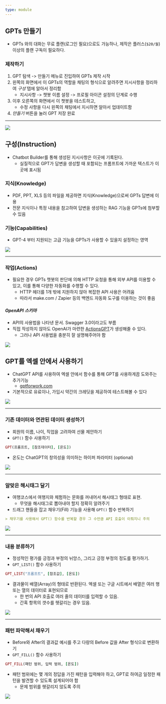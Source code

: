 ```yaml
---
type: module
---
```

## GPTs 만들기

- GPTs 와의 대화는 무료 플랜(로그인 필요)으로도 가능하나, 제작은 플러스(`$20/월`) 이상의 플랜 구독이 필요하다.

### 제작하기

1. GPT 탐색 -> 만들기 메뉴로 진입하여 GPTs 제작 시작
2. 왼쪽의 화면에서 이 GPTs의 역할을 채팅의 형식으로 알려주면 지시사항을 정리하여 *구성* 탭에 알아서 정리함
	- 지시사항 -> 챗봇 이름 설정 -> 프로필 아이콘 설정의 단계로 수행
3. 이후 오른쪽의 화면에서 이 챗봇을 테스트하고, 
	- 수정 사항을 다시 왼쪽의 채팅에서 지시하면 알아서 업데이트함
4. *만들기* 버튼을 눌러 GPT 저장 완료

---

![](attachments/chatgpt-gps_creation.png)

## 구성(Instruction)

- Chatbot Builder를 통해 생성된 지시사항은 이곳에 기록된다. 
	- 실질적으로 GPT가 답변을 생성할 때 포함되는 프롬프트에 가까운 텍스트가 이곳에 표시됨

### 지식(Knowledge)

- PDF, PPT, XLS 등의 파일을 제공하면 지식(Knowledge)으로써 GPTs 답변에 이용
- 전문 지식이나 특정 내용을 참고하여 답변을 생성하는 RAG 기능을 GPTs에 첨부할 수 있음

### 기능(Capabilities)

- GPT-4 부터 지원되는 고급 기능을 GPTs가 사용할 수 있을지 설정하는 영역

![](attachments/chatgpt-gpt_instruction.png)

---

### 작업(Actions)

- 필요한 경우 GPTs 챗봇의 판단에 의해 HTTP 요청을 통해 외부 API를 이용할 수 있고, 이를 통해 다양한 자동화를 수행할 수 있다.
	- HTTP 헤더를 1개 밖에 지원하지 않아 복잡한 API 사용은 어려움
	- 따라서 make.com / Zapier 등의 백엔드 자동화 도구를 이용하는 것이 좋음

#### *OpenAPI 스키마*

- API의 사용법을 나타낸 문서. Swagger 3.0이라고도 부름
- 직접 작성하지 않아도 OpenAI가 마련한 [ActionsGPT](https://chatgpt.com/g/g-TYEliDU6A-actionsgpt)가 생성해줄 수 있다.
	- 그러나 API 사용법을 충분히 잘 설명해주어야 함

![](attachments/chatgpt-gpts_action.png)

## GPT를 엑셀 안에서 사용하기

- ChatGPT API를 사용하여 엑셀 안에서 함수를 통해 GPT를 사용하게끔 도와주는 추가기능
	- [gptforwork.com](https://gptforwork.com)
- 기본적으로 유료이나, 가입시 약간의 크레딧을 제공하여 테스트해볼 수 있다

![](attachments/chatgpt-gpt_for_excel_word.png)

---

### 기존 데이터와 연관된 데이터 생성하기

- 회원의 이름, 나이, 직업을 고려하여 선물 제안하기
- `GPT()` 함수 사용하기

```ruby
GPT(프롬프트, [참조데이터], [온도])
```

- 온도는 ChatGPT의 창의성을 의미하는 하이퍼 파라미터 (optional)

![](attachments/chatgpt-gpt_function.png)

---

### 알맞은 해시태그 달기

- 여행코스에서 여행지와 체험하는 문화를 꺼내어서 해시태그 형태로 표현.
	- 무엇을 해시태그로 뽑아내야 할지 정확히 알려주기
- 드래그 핸들을 잡고 채우기(Fill) 기능을 사용해 `GPT()` 함수 반복하기

```markdown
> 채우기를 사용해서 GPT() 함수를 반복할 경우 그 수만큼 API 호출이 이뤄지니 주의
```

![](attachments/chatgpt-hash_tag.png)

---

### 내용 분류하기

- 정성적인 평가를 긍정과 부정의 뉘앙스, 그리고 긍정 부정의 정도를 평가하기.
- `GPT_LIST()` 함수 사용하기

```ruby
GPT_LIST("프롬프트", [참조값], [온도])
```

- 결과물이 배열(Array)의 형태로 반환된다. 엑셀 또는 구글 시트에서 배열은 여러 행 또는 열의 데이터로 표현되므로
	- 한 번의 API 호출로 여러 줄의 데이터를 입력할 수 있음.
	- 간혹 항목의 갯수를 헷갈리는 경우 있음.

![](attachments/chatgpt-gpt_list.png)

---

### 패턴 파악해서 채우기

- Before와 After의 결과값 예시를 주고 다량의 Before 값을 After 형식으로 변환하기
- `GPT_FILL()` 함수 사용하기

```ruby
GPT_FILL(패턴 범위, 입력 범위, [온도])
```

- 패턴 범위에는 몇 개의 정답을 가진 패턴을 입력해야 하고, GPT로 하여금 일정한 패턴을 발견할 수 있도록 설계되어야 함
	- 문제 범위를 헷갈리지 않도록 주의

![](attachments/chatgpt-gpt_fill.png)